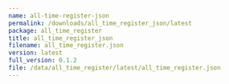 ```yaml
---
name: all-time-register-json
permalink: /downloads/all_time_register_json/latest
package: all_time_register
title: all_time_register_json
filename: all_time_register.json
version: latest
full_version: 0.1.2
file: /data/all_time_register/latest/all_time_register.json
---
```

